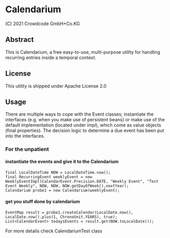 # Calendarium

(C) 2021 Crowdcode GmbH+Co.KG

## Abstract

This is Calendarium, a free easy-to-use, multi-purpose utility for handling recurring entries inside
a temporal context. 

## License

This utility is shipped under Apache License 2.0 

## Usage

There are multiple ways to cope with the Event classes; instantiate the interfaces (e.g. when you
make use of persistent beans) or make use of the default implementation (located under impl), which come as value
objects (final properties). The decision logic to determine a due event has been put into the interfaces.

### For the unpatient

#### instantiate the events and give it to the Calendarium

```
final LocalDateTime NOW = LocalDateTime.now();
final RecurringEvent weeklyEvent = new WeeklyEventImpl(CalendarEvent.Precision.DATE, "Weekly Event", "Test Event Weekly", NOW, NOW, NOW.getDayOfWeek(),nextYear);
Calendarium probe1 = new Calendarium(weeklyEvent);
```

#### get you stuff done by calendarium

```
EventMap result = probe1.createCalendar(LocalDate.now(), LocalDate.now().plus(1, ChronoUnit.YEARS), true);
List<CalendarEvent> todaysEvents = result.get(NOW.toLocalDate());
```

For more details check CalendariumTest class

